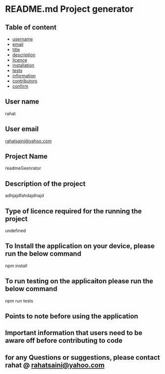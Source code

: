 
# README.md Project generator  

## Table of content
- [username](#username) 
- [email](#email) 
- [title](#title) 
- [description](#description) 
- [licence](#licence) 
- [installation](#installation) 
- [tests](#tests) 
- [information](#information) 
- [contributors](#contributors) 
- [confirm](#confirm) 

## User name
rahat
## User email
rahatsaini@yahoo.com
## Project Name
readmeGeenrator
## Description of the project
adhjajdfahdajdhajd

## Type of licence required for the running the project
undefined
  ## To Install the application on your device, please run the below command 
npm install
## To run testing on the applicaiton please run the below command 
npm run tests
## Points to note before using the application 

  ## Important information that users need to be aware off before contributing to code 

  ## for any Questions or suggestions, please contact rahat @ rahatsaini@yahoo.com